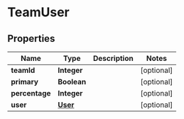 

# TeamUser


## Properties

Name | Type | Description | Notes
------------ | ------------- | ------------- | -------------
**teamId** | **Integer** |  |  [optional]
**primary** | **Boolean** |  |  [optional]
**percentage** | **Integer** |  |  [optional]
**user** | [**User**](User.md) |  |  [optional]



